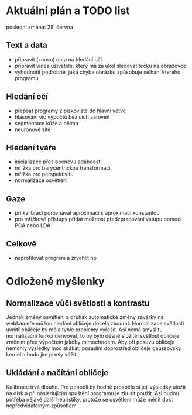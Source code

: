 # Aktuální plán a TODO list

poslední změna: 28. června

## Text a data
* připravit (znovu) data na hledání očí
* připravit videa uživatele, který má za úkol sledovat tečku na obrazovce
* vyhodnotit podrobně, jaká chyba obrázku způsobuje selhání kterého programu

## Hledání očí
* přepsat programy z pískoviště do hlavní větve
* hlasování víc výpočtů běžících zároveň
* segmentace kůže a bělma
* neuronové sítě

## Hledání tváře
* inicializace přes opencv / adaboost
* mřížka pro barycentrickou transformaci
* mřížka pro perspektivitu
* normalizace osvětlení

## Gaze
* při kalibraci porovnávat aproximaci s aproximací konstantou
* pro mřížkové přístupy přidat možnost předzpracování vstupu pomocí PCA nebo LDA

## Celkově
* naprofilovat program a zrychlit ho

# Odložené myšlenky

## Normalizace vůči světlosti a kontrastu
Jednak změny osvětlení a druhak automatické změny závěrky na webkameře můžou hledání obličeje docela zbourat. Normalizace světlosti uvnitř obličeje by měla tyhle problémy vyřešit. Asi nemá smysl tu normalizační funkci derivovat, to by bylo děsně složité; světlost obličeje změním před výpočtem jakoby mimochodem. Aby při posuvu obličeje nemohly výsledky moc skákat, posadím doprostřed obličeje gaussovský kernel a budu jím pixely vážit.

## Ukládání a načítání obličeje
Kalibrace trvá dlouho. Pro pohodlí by hodně prospělo si její výsledky uložit na disk a při následujícím spuštění programu je zkusit použít. Asi budou potřeba nějaké další heuristiky, protože se osvětlení může měnit dost nepředvidatelným způsobem.
